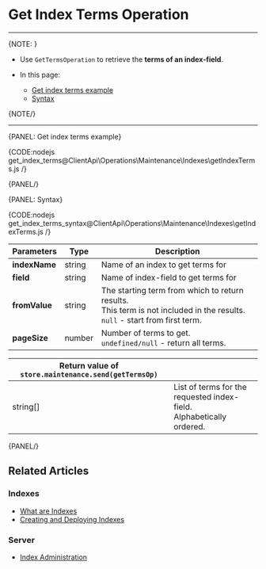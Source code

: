 # Get Index Terms Operation

---

{NOTE: }

* Use `GetTermsOperation` to retrieve the __terms of an index-field__.

* In this page:
    * [Get index terms example](../../../../client-api/operations/maintenance/indexes/get-terms#get-index-terms-example)
    * [Syntax](../../../../client-api/operations/maintenance/indexes/get-terms#syntax)

{NOTE/}

---

{PANEL: Get index terms example}

{CODE:nodejs get_index_terms@ClientApi\Operations\Maintenance\Indexes\getIndexTerms.js /}

{PANEL/}

{PANEL: Syntax}

{CODE:nodejs get_index_terms_syntax@ClientApi\Operations\Maintenance\Indexes\getIndexTerms.js /}

| Parameters | Type | Description |
| - | - | - |
| **indexName** | string | Name of an index to get terms for |
| **field** | string | Name of index-field to get terms for |
| **fromValue** | string | The starting term from which to return results.<br>This term is not included in the results.<br>`null` - start from first term. |
| **pageSize** | number | Number of terms to get.<br>`undefined/null` - return all terms.  |

| Return value of `store.maintenance.send(getTermsOp)` | |
| - |- |
| string[] | List of terms for the requested index-field. <br> Alphabetically ordered. |

{PANEL/}

## Related Articles

### Indexes

- [What are Indexes](../../../../indexes/what-are-indexes)
- [Creating and Deploying Indexes](../../../../indexes/creating-and-deploying)

### Server

- [Index Administration](../../../../server/administration/index-administration)
